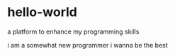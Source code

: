 # hello-world
a platform to enhance my programming skills 

i am a somewhat new programmer
i wanna be the best
